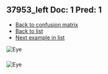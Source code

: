 ## 37953_left Doc: 1 Pred: 1
- [Back to confusion matrix](https://github.com/juliandewit/kaggle_retinopathy/blob/master/matrix.md)
- [Back to list](https://github.com/juliandewit/kaggle_retinopathy/blob/master/lists/11/list.md)
- [Next example in list](https://github.com/juliandewit/kaggle_retinopathy/blob/master/lists/11/37/37962_right.md)

![Eye](https://retinopaty.blob.core.windows.net/size1024/37953_left_1.jpeg)

### 

![Eye]()
